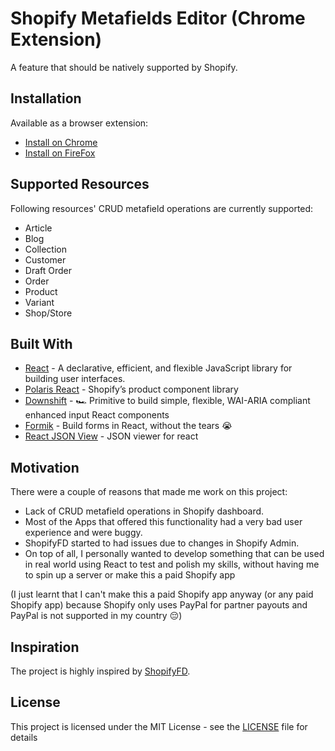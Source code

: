 # Shopify Metafields Editor (Chrome Extension)
A feature that should be natively supported by Shopify.

## Installation
Available as a browser extension:
 - [Install on Chrome](https://chrome.google.com/webstore/detail/shopify-metafields-editor/albldpmnhhhcjiladaacehfabibgbllk "Chrome")
 - [Install on FireFox](https://addons.mozilla.org/en-US/firefox/addon/shopify-metafields-editor/ "FireFox")

## Supported Resources
Following resources' CRUD metafield operations are currently supported:
 - Article
 - Blog
 - Collection
 - Customer
 - Draft Order
 - Order
 - Product
 - Variant
 - Shop/Store

## Built With
 - [React](https://github.com/facebook/react "React") - A declarative, efficient, and flexible JavaScript library for building user interfaces.
 - [Polaris React](https://github.com/Shopify/polaris-react "Polaris React") - Shopify’s product component library
 - [Downshift](https://github.com/downshift-js/downshift "Downshift") - 🏎 Primitive to build simple, flexible, WAI-ARIA compliant enhanced input React components
 - [Formik](https://github.com/jaredpalmer/formik "Formik") - Build forms in React, without the tears 😭
 - [React JSON View](https://github.com/mac-s-g/react-json-view "React JSON View") - JSON viewer for react

## Motivation
There were a couple of reasons that made me work on this project:
 - Lack of CRUD metafield operations in Shopify dashboard.
 - Most of the Apps that offered this functionality had a very bad user experience and were buggy.
 - ShopifyFD started to had issues due to changes in Shopify Admin.
 - On top of all, I personally wanted to develop something that can be used in real world using React to test and polish my skills, without having me to spin up a server or make this a paid Shopify app

(I just learnt that I can't make this a paid Shopify app anyway (or any paid Shopify app) because Shopify only uses PayPal for partner payouts and PayPal is not supported in my country 😔)

## Inspiration
The project is highly inspired by [ShopifyFD](https://github.com/freakdesign/shopifyFD "Shopify FD").

## License
This project is licensed under the MIT License - see the [LICENSE](https://github.com/husseyexplores/shopify-metafields-editor/blob/master/LICENSE "License") file for details
